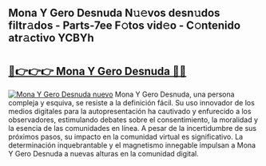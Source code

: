 ## Mona Y Gero Desnuda N𝚞𝚎vos desn𝚞dos filtr𝚊dos - Parts-7ee F𝚘tos vid𝚎o - C𝚘ntenido atr𝚊ctivo YCBYh

# <h2><a href="http://mb7s5l.tromn.icu/?c=Mona+Y+Gero+Desnuda">🔗👉👉👉 Mona Y Gero Desnuda 🔗🔗</a></h2>

[![Mona Y Gero Desnuda nuevo](https://i.imgur.com/pEAQMta.gif)](http://mb7s5l.tromn.icu/?c=Mona+Y+Gero+Desnuda)
Mona Y Gero Desnuda, una persona compleja y esquiva, se resiste a la definición fácil. Su uso innovador de los medios digitales para la autopresentación ha cautivado y enfurecido a los observadores, estimulando debates sobre el consentimiento, la moralidad y la esencia de las comunidades en línea. A pesar de la incertidumbre de sus próximos pasos, su impacto en la comunidad virtual es significativo. La determinación inquebrantable y el magnetismo innegable impulsan a Mona Y Gero Desnuda a nuevas alturas en la comunidad digital.
